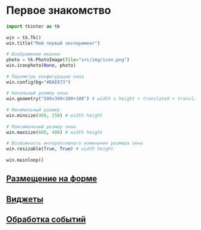 # Первое знакомство

```python
import tkinter as tk  
  
win = tk.Tk()  
win.title("Мой первый эксперимент")  
  
# Изображение иконки  
photo = tk.PhotoImage(file="src/img/icon.png")  
win.iconphoto(None, photo)  
  
# Параметры конфигурации окна  
win.config(bg="#BAE873")  
  
# Начальный размер окна  
win.geometry("500x300+300+100") # width x height + translateX + translateY  
  
# Минимальный размер  
win.minsize(400, 250) # width height  
  
# Максимальный размер окна  
win.maxsize(600, 400) # width height  
  
# Возвожность интерактивного изменения размера окна  
win.resizable(True, True) # width height  
  
win.mainloop()
```

## [Размещение на форме](Размещение%20на%20форме.md)

## [Виджеты](Виджеты.md)

## [Обработка событий](Обработка%20событий.md)

